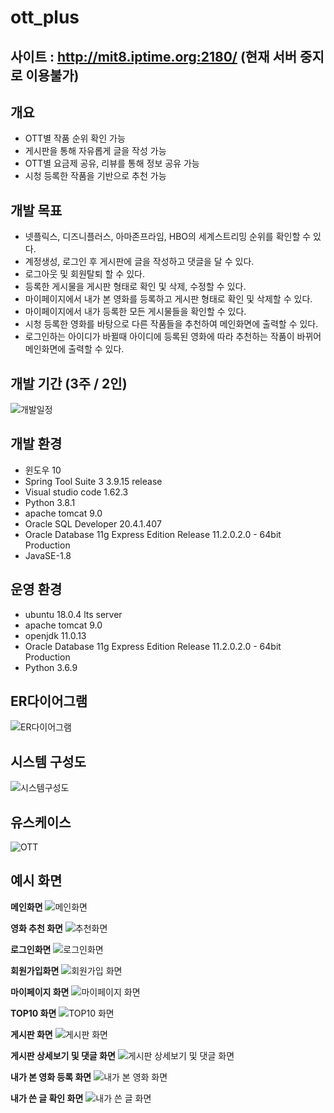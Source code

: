 # **ott_plus**

## **사이트 : http://mit8.iptime.org:2180/ (현재 서버 중지로 이용불가)** 

## **개요**
+ OTT별 작품 순위 확인 가능
+ 게시판을 통해 자유롭게 글을 작성 가능
+ OTT별 요금제 공유, 리뷰를 통해 정보 공유 가능
+ 시청 등록한 작품을 기반으로 추천 가능

## **개발 목표**
+ 넷플릭스, 디즈니플러스, 아마존프라임, HBO의 세계스트리밍 순위를 확인할 수 있다.
+ 계정생성, 로그인 후 게시판에 글을 작성하고 댓글을 달 수 있다. 
+ 로그아웃 및 회원탈퇴 할 수 있다.
+ 등록한 게시물을 게시판 형태로 확인 및 삭제, 수정할 수 있다.
+ 마이페이지에서 내가 본 영화를 등록하고 게시판 형태로 확인 및 삭제할 수 있다.
+ 마이페이지에서 내가 등록한 모든 게시물들을 확인할 수 있다.
+ 시청 등록한 영화를 바탕으로 다른 작품들을 추천하여 메인화면에 출력할 수 있다.
+ 로그인하는 아이디가 바뀔때 아이디에 등록된 영화에 따라 추천하는 작품이 바뀌어 메인화면에 출력할 수 있다.

## **개발 기간 (3주 / 2인)**
![개발일정](https://user-images.githubusercontent.com/95264165/147017206-550352f5-2ca8-4a2d-a325-a61d74bde124.JPG)

## **개발 환경**
+ 윈도우 10
+ Spring Tool Suite 3 3.9.15 release
+ Visual studio code 1.62.3
+ Python 3.8.1
+ apache tomcat 9.0
+ Oracle SQL Developer 20.4.1.407
+ Oracle Database 11g Express Edition Release 11.2.0.2.0 - 64bit Production
+ JavaSE-1.8

## **운영 환경**
+ ubuntu 18.0.4 lts server
+ apache tomcat 9.0
+ openjdk 11.0.13
+ Oracle Database 11g Express Edition Release 11.2.0.2.0 - 64bit Production
+ Python 3.6.9

## **ER다이어그램**
![ER다이어그램](https://user-images.githubusercontent.com/95264165/147023804-c5a68e1b-824b-45c8-aaf5-38d68c93e3d9.JPG)


## **시스템 구성도**
![시스템구성도](https://user-images.githubusercontent.com/95264165/147017320-f29f33a6-5f28-4390-9061-0cff85168cf0.JPG)


## **유스케이스**
![OTT](https://user-images.githubusercontent.com/95264165/147019020-c4d7f5eb-3fde-438e-bc4e-7dcb847b0265.png)


## **예시 화면**
**메인화면**
![메인화면](https://user-images.githubusercontent.com/95264165/147018400-75d140d4-e879-4211-bc11-5dbe3bb52041.JPG)



**영화 추천 화면**
![추천화면](https://user-images.githubusercontent.com/95264165/147018404-b469d9f1-9bf9-4aaf-afb9-921f9ff32770.JPG)



**로그인화면**
![로그인화면](https://user-images.githubusercontent.com/95264165/147018396-2ab00629-d30c-4fc2-ad37-0725045761c5.JPG)



**회원가입화면**
![회원가입 화면](https://user-images.githubusercontent.com/95264165/147018406-a3874e0c-e545-41a5-aba2-a469e0f1879e.JPG)



**마이페이지 화면**
![마이페이지 화면](https://user-images.githubusercontent.com/95264165/147018399-a5712d15-f2c9-4817-9ae7-f6479972a2e5.JPG)


**TOP10 화면**
![TOP10 화면](https://user-images.githubusercontent.com/95264165/147019148-b3746047-e52a-4e93-8919-6f0c354d2134.JPG)



**게시판 화면**
![게시판 화면](https://user-images.githubusercontent.com/95264165/147018407-7ecef6ab-e4e4-440c-9d92-016d07a49da9.JPG)



**게시판 상세보기 및 댓글 화면**
![게시판 상세보기 및 댓글 화면](https://user-images.githubusercontent.com/95264165/147018864-ac511325-201a-48de-8bed-d83b0e4c792d.JPG)



**내가 본 영화 등록 화면**
![내가 본 영화 화면](https://user-images.githubusercontent.com/95264165/147018408-b1562a45-c39b-448e-a7aa-5728543efd67.JPG)



**내가 쓴 글 확인 화면**
![내가 쓴 글 화면](https://user-images.githubusercontent.com/95264165/147018411-638dfd83-18bd-4ce9-8c2e-7eb9a324a183.JPG)

